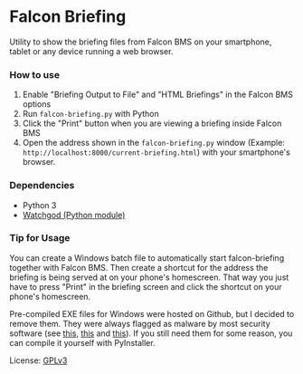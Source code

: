 # Falcon Briefing
Utility to show the briefing files from Falcon BMS on your smartphone,
tablet or any device running a web browser.

### How to use
1. Enable "Briefing Output to File" and "HTML Briefings" in the Falcon BMS options
2. Run `falcon-briefing.py` with Python
3. Click the "Print" button when you are viewing a briefing inside Falcon BMS
4. Open the address shown in the `falcon-briefing.py` window (Example: `http://localhost:8000/current-briefing.html`)
with your smartphone's browser.

### Dependencies
* Python 3
* [Watchgod (Python module)](https://github.com/samuelcolvin/watchgod)

### Tip for Usage

You can create a Windows batch file to automatically start falcon-briefing
together with Falcon BMS. Then create a shortcut for the address the briefing is
being served at on your phone's homescreen. That way you just have to press
"Print" in the briefing screen and click the shortcut on your phone's homescreen.

Pre-compiled EXE files for Windows were hosted on Github, but I decided
to remove them. They were always flagged as malware by most security software
(see [this](https://github.com/pyinstaller/pyinstaller/issues?q=is%3Aissue+virus+is%3Aclosed),
[this](https://stackoverflow.com/questions/43777106/program-made-with-pyinstaller-now-seen-as-a-trojan-horse-by-avg)
and [this](https://www.reddit.com/r/Python/comments/9ri81s/my_pyinstallercompiled_exe_progs_are_victims_of/)).
If you still need them for some reason, you can compile it yourself with PyInstaller.

License: [GPLv3](http://www.gnu.org/licenses/gpl-3.0.html)  
